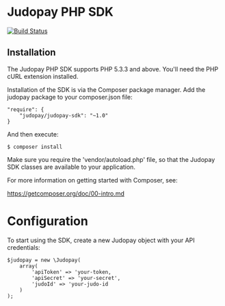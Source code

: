 # Judopay PHP SDK

[![Build Status](https://travis-ci.org/JudoPay/PhpSdk.svg?branch=master)](https://travis-ci.org/JudoPay/PhpSdk)

## Installation

The Judopay PHP SDK supports PHP 5.3.3 and above. You'll need the PHP cURL extension installed.

Installation of the SDK is via the Composer package manager. Add the judopay package to your composer.json file:

    "require": {
        "judopay/judopay-sdk": "~1.0"
    }

And then execute:

    $ composer install

Make sure you require the 'vendor/autoload.php' file, so that the Judopay SDK classes are available to your application.

For more information on getting started with Composer, see:

https://getcomposer.org/doc/00-intro.md

# Configuration

To start using the SDK, create a new Judopay object with your API credentials:

	$judopay = new \Judopay(
		array(
	        'apiToken' => 'your-token,
	        'apiSecret' => 'your-secret',
	        'judoId' => 'your-judo-id
		)
	);